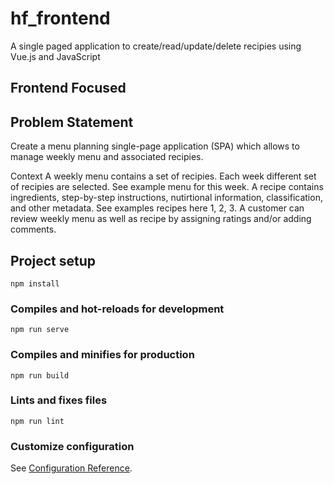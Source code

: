 # hf_frontend

A single paged application to create/read/update/delete recipies using Vue.js and JavaScript

## Frontend Focused
## Problem Statement
Create a menu planning single-page application (SPA) which allows to manage weekly menu and associated recipies.

Context
A weekly menu contains a set of recipies. Each week different set of recipies are selected. See example menu for this week.
A recipe contains ingredients, step-by-step instructions, nutirtional information, classification, and other metadata. See examples recipes here 1, 2, 3.
A customer can review weekly menu as well as recipe by assigning ratings and/or adding comments.

## Project setup
```
npm install
```

### Compiles and hot-reloads for development
```
npm run serve
```

### Compiles and minifies for production
```
npm run build
```

### Lints and fixes files
```
npm run lint
```

### Customize configuration
See [Configuration Reference](https://cli.vuejs.org/config/).
